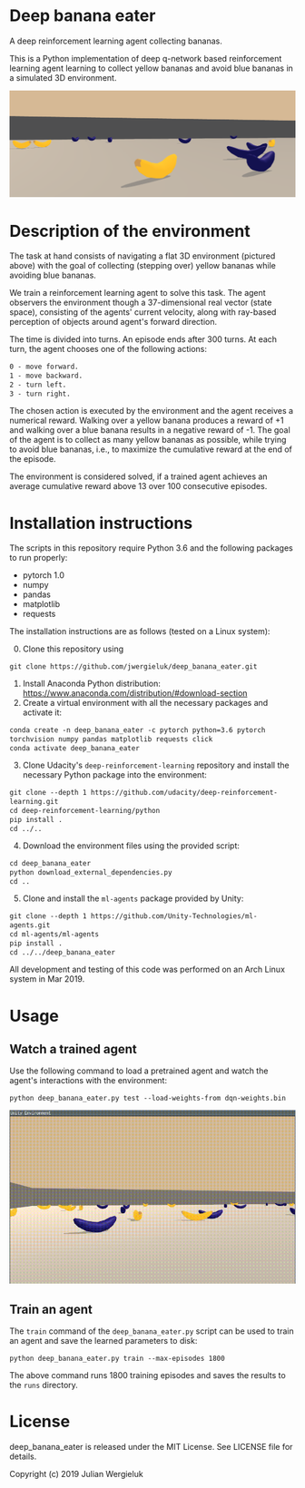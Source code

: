 # Deep banana eater

A deep reinforcement learning agent collecting bananas.

This is a Python implementation of deep q-network based reinforcement learning agent 
learning to collect yellow bananas and avoid blue bananas in a simulated 3D environment. 

![Environment screenshot](env-screenshot.png)

# Description of the environment

The task at hand consists of navigating a flat 3D environment (pictured above) with the goal of
collecting (stepping over) yellow bananas while avoiding blue bananas.  

We train a reinforcement learning agent to solve this task. The agent observers
the environment though a 37-dimensional real vector (state space), consisting of the agents' 
current velocity, along with ray-based perception of objects around agent's forward direction.

The time is divided into turns. An episode ends after 300 turns. At each turn, 
the agent chooses one of the following actions:

    0 - move forward.
    1 - move backward.
    2 - turn left.
    3 - turn right.

The chosen action is executed by the environment and the agent receives a numerical reward. 
Walking over a yellow banana produces a reward of +1 and walking over a blue
banana results in a negative reward of -1. The goal of the agent is to collect as many
yellow bananas as possible, while trying to avoid blue bananas, i.e., to maximize
the cumulative reward at the end of the episode. 

The environment is considered solved, if a trained agent 
achieves an average cumulative reward above 13 over 100 consecutive episodes.

# Installation instructions

The scripts in this repository require Python 3.6 and the following packages to run properly: 

* pytorch 1.0
* numpy
* pandas
* matplotlib
* requests

The installation instructions are as follows (tested on a Linux system): 

0. Clone this repository using
```commandline
git clone https://github.com/jwergieluk/deep_banana_eater.git
```

1. Install Anaconda Python distribution: https://www.anaconda.com/distribution/#download-section
2. Create a virtual environment with all the necessary packages and activate it:

```commandline
conda create -n deep_banana_eater -c pytorch python=3.6 pytorch torchvision numpy pandas matplotlib requests click
conda activate deep_banana_eater
```

3. Clone Udacity's `deep-reinforcement-learning` repository and install the necessary Python package
into the environment:
```commandline
git clone --depth 1 https://github.com/udacity/deep-reinforcement-learning.git
cd deep-reinforcement-learning/python 
pip install .
cd ../..
```

4. Download the environment files using the provided script:
```commandline
cd deep_banana_eater
python download_external_dependencies.py
cd ..
```

5. Clone and install the `ml-agents` package provided by Unity: 
```commandline
git clone --depth 1 https://github.com/Unity-Technologies/ml-agents.git
cd ml-agents/ml-agents
pip install .
cd ../../deep_banana_eater
```

All development and testing of this code was performed on an Arch Linux system in Mar 2019. 

# Usage

## Watch a trained agent

Use the following command to load a pretrained agent and watch the agent's interactions with the environment: 
```commandline
python deep_banana_eater.py test --load-weights-from dqn-weights.bin
```

![Trained agent in action](trained-agent-video.gif)

## Train an agent

The `train` command of the `deep_banana_eater.py` script can be used to train an agent 
and save the learned parameters to disk: 
```commandline
python deep_banana_eater.py train --max-episodes 1800
```

The above command runs 1800 training episodes and saves the results to the `runs` directory.

# License

deep_banana_eater is released under the MIT License. See LICENSE file for details.

Copyright (c) 2019 Julian Wergieluk
